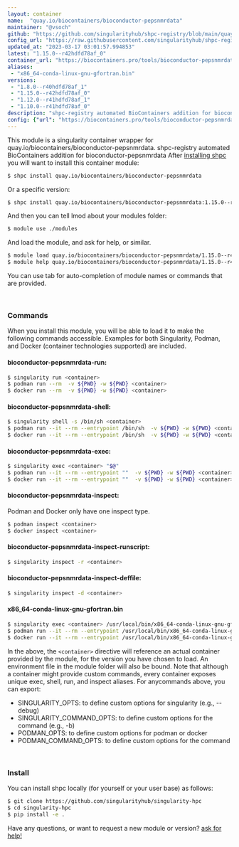 ```yaml
---
layout: container
name:  "quay.io/biocontainers/bioconductor-pepsnmrdata"
maintainer: "@vsoch"
github: "https://github.com/singularityhub/shpc-registry/blob/main/quay.io/biocontainers/bioconductor-pepsnmrdata/container.yaml"
config_url: "https://raw.githubusercontent.com/singularityhub/shpc-registry/main/quay.io/biocontainers/bioconductor-pepsnmrdata/container.yaml"
updated_at: "2023-03-17 03:01:57.994853"
latest: "1.15.0--r42hdfd78af_0"
container_url: "https://biocontainers.pro/tools/bioconductor-pepsnmrdata"
aliases:
 - "x86_64-conda-linux-gnu-gfortran.bin"
versions:
 - "1.8.0--r40hdfd78af_1"
 - "1.15.0--r42hdfd78af_0"
 - "1.12.0--r41hdfd78af_1"
 - "1.10.0--r41hdfd78af_0"
description: "shpc-registry automated BioContainers addition for bioconductor-pepsnmrdata"
config: {"url": "https://biocontainers.pro/tools/bioconductor-pepsnmrdata", "maintainer": "@vsoch", "description": "shpc-registry automated BioContainers addition for bioconductor-pepsnmrdata", "latest": {"1.15.0--r42hdfd78af_0": "sha256:6d0a927ab55f43aa212e1265dc3dd0c1e6938cd704cdacb3f3a174fe4b66943c"}, "tags": {"1.8.0--r40hdfd78af_1": "sha256:07cd5ff7f9344a5471cc705df967b337b113155959ba2b7aeda7aaa905214e7a", "1.15.0--r42hdfd78af_0": "sha256:6d0a927ab55f43aa212e1265dc3dd0c1e6938cd704cdacb3f3a174fe4b66943c", "1.12.0--r41hdfd78af_1": "sha256:b28572aa82e221c67dd37cda6888a1e31824c0dd661541c99350491503930441", "1.10.0--r41hdfd78af_0": "sha256:7cec63734000421e9a5f3fddbe28485cafb362d7dd099bf393344ff0ea459220"}, "docker": "quay.io/biocontainers/bioconductor-pepsnmrdata", "aliases": {"x86_64-conda-linux-gnu-gfortran.bin": "/usr/local/bin/x86_64-conda-linux-gnu-gfortran.bin"}}
---
```


This module is a singularity container wrapper for quay.io/biocontainers/bioconductor-pepsnmrdata.
shpc-registry automated BioContainers addition for bioconductor-pepsnmrdata
After [installing shpc](#install) you will want to install this container module:


```bash
$ shpc install quay.io/biocontainers/bioconductor-pepsnmrdata
```

Or a specific version:

```bash
$ shpc install quay.io/biocontainers/bioconductor-pepsnmrdata:1.15.0--r42hdfd78af_0
```

And then you can tell lmod about your modules folder:

```bash
$ module use ./modules
```

And load the module, and ask for help, or similar.

```bash
$ module load quay.io/biocontainers/bioconductor-pepsnmrdata/1.15.0--r42hdfd78af_0
$ module help quay.io/biocontainers/bioconductor-pepsnmrdata/1.15.0--r42hdfd78af_0
```

You can use tab for auto-completion of module names or commands that are provided.

<br>

### Commands

When you install this module, you will be able to load it to make the following commands accessible.
Examples for both Singularity, Podman, and Docker (container technologies supported) are included.

#### bioconductor-pepsnmrdata-run:

```bash
$ singularity run <container>
$ podman run --rm  -v ${PWD} -w ${PWD} <container>
$ docker run --rm  -v ${PWD} -w ${PWD} <container>
```

#### bioconductor-pepsnmrdata-shell:

```bash
$ singularity shell -s /bin/sh <container>
$ podman run --it --rm --entrypoint /bin/sh  -v ${PWD} -w ${PWD} <container>
$ docker run --it --rm --entrypoint /bin/sh  -v ${PWD} -w ${PWD} <container>
```

#### bioconductor-pepsnmrdata-exec:

```bash
$ singularity exec <container> "$@"
$ podman run --it --rm --entrypoint ""  -v ${PWD} -w ${PWD} <container> "$@"
$ docker run --it --rm --entrypoint ""  -v ${PWD} -w ${PWD} <container> "$@"
```

#### bioconductor-pepsnmrdata-inspect:

Podman and Docker only have one inspect type.

```bash
$ podman inspect <container>
$ docker inspect <container>
```

#### bioconductor-pepsnmrdata-inspect-runscript:

```bash
$ singularity inspect -r <container>
```

#### bioconductor-pepsnmrdata-inspect-deffile:

```bash
$ singularity inspect -d <container>
```


#### x86_64-conda-linux-gnu-gfortran.bin

```bash
$ singularity exec <container> /usr/local/bin/x86_64-conda-linux-gnu-gfortran.bin
$ podman run --it --rm --entrypoint /usr/local/bin/x86_64-conda-linux-gnu-gfortran.bin   -v ${PWD} -w ${PWD} <container> -c " $@"
$ docker run --it --rm --entrypoint /usr/local/bin/x86_64-conda-linux-gnu-gfortran.bin   -v ${PWD} -w ${PWD} <container> -c " $@"
```



In the above, the `<container>` directive will reference an actual container provided
by the module, for the version you have chosen to load. An environment file in the
module folder will also be bound. Note that although a container
might provide custom commands, every container exposes unique exec, shell, run, and
inspect aliases. For anycommands above, you can export:

 - SINGULARITY_OPTS: to define custom options for singularity (e.g., --debug)
 - SINGULARITY_COMMAND_OPTS: to define custom options for the command (e.g., -b)
 - PODMAN_OPTS: to define custom options for podman or docker
 - PODMAN_COMMAND_OPTS: to define custom options for the command

<br>

### Install

You can install shpc locally (for yourself or your user base) as follows:

```bash
$ git clone https://github.com/singularityhub/singularity-hpc
$ cd singularity-hpc
$ pip install -e .
```

Have any questions, or want to request a new module or version? [ask for help!](https://github.com/singularityhub/singularity-hpc/issues)